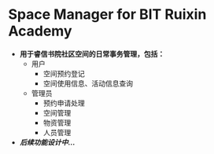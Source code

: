 <!--
 * @Description: README for Space Manager project
 * @version: 1.0
 * @Author: ZSB
 * @Date: 2019-12-11 08:32:11
 * @LastEditors: ZSB
 * @LastEditTime: 2019-12-11 08:32:54
 -->
Space Manager for BIT Ruixin Academy
===
- **用于睿信书院社区空间的日常事务管理，包括：**
	- 用户
		- 空间预约登记
		- 空间使用信息、活动信息查询
	- 管理员
		- 预约申请处理
		- 空间管理
		- 物资管理
		- 人员管理
- ***后续功能设计中...***
